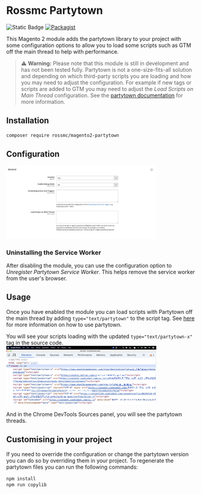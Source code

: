 # Rossmc Partytown
![Static Badge](https://img.shields.io/badge/compatible-compatible?style=for-the-badge&label=Hyv%C3%A4&labelColor=%230A144B&color=%230A23B9%20)
[![Packagist](https://img.shields.io/packagist/v/rossmc/magento2-partytown?style=for-the-badge)](https://packagist.org/packages/rossmc/magento2-partytown)     

This Magento 2 module adds the partytown library to your project with some configuration options to allow you to load some scripts such as GTM off the main thread to help with performance.

> ⚠️ **Warning:** Please note that this module is still in development and has not been tested fully. Partytown is not a one-size-fits-all solution and depending on which third-party scripts you are loading and how you may need to adjust the configuration. For example if new tags or scripts are added to GTM you may need to adjust the _Load Scripts on Main Thread_ configuration. See the [partytown documentation](https://partytown.builder.io/) for more information. 

## Installation
```bash
composer require rossmc/magento2-partytown
```

## Configuration
<img src="./docs/configuration.jpg" width="400" />

### Uninstalling the Service Worker
After disabling the module, you can use the configuration option to _Unregister Partytown Service Worker_. This helps remove the service worker from the user's browser.

## Usage
Once you have enabled the module you can load scripts with Partytown off the main thread by adding `type="text/partytown"` to the script tag. 
See [here](https://partytown.builder.io/html) for more information on how to use partytown.

You will see your scripts loading with the updated `type="text/partytown-x"` tag in the source code.
<img src="./docs/head.jpg" width="400" />

And in the Chrome DevTools Sources panel, you will see the partytown threads.

## Customising in your project
If you need to override the configuration or change the partytown version you can do so by overriding them in your project. To regenerate the partytown files you can run the following commands:
```bash
npm install
npm run copylib
```
